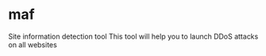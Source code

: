 # maf
Site information detection tool
This tool will help you to launch 
DDoS attacks on all websites

